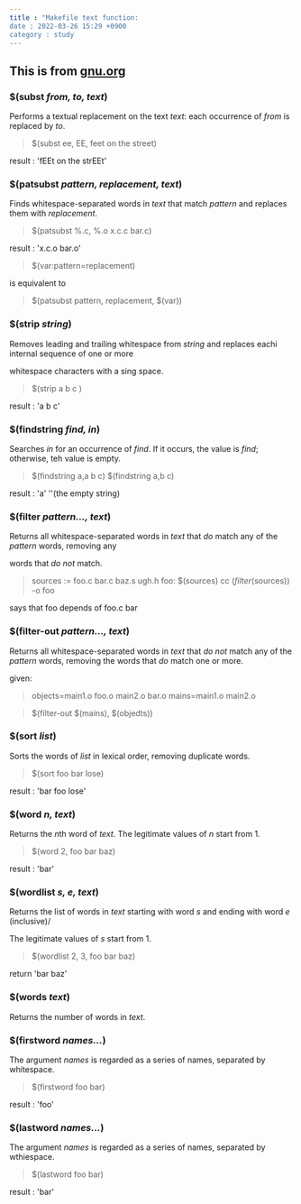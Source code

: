 ```yaml
---
title : "Makefile text function:
date : 2022-03-26 15:29 +0900
category : study
---
```


## This is from **[gnu.org](https://www.gnu.org/software/make/manual/html_node/Text-Functions.html#Text-Functions)**

### $(subst <em>from, to, text</em>)

Performs a textual replacement on the text <em>text</em>: each occurrence of <em>from</em> is replaced by <em>to</em>.

> $(subst ee, EE, feet on the street)
	
result : 'fEEt on the strEEt'


### $(patsubst <em>pattern, replacement, text</em>)

Finds whitespace-separated words in <em>text</em> that match <em>pattern</em> and replaces them with <em>replacement</em>.

> $(patsubst %.c, %.o x.c.c bar.c)

result : 'x.c.o bar.o'

> $(var:pattern=replacement)

is equivalent to

> $(patsubst pattern, replacement, $(var))


### $(strip <em>string</em>)

Removes leading and trailing whitespace from <em>string</em> and replaces eachi internal sequence of one or more

whitespace characters with a sing space.

> $(strip a b c )

result : 'a b c'


### $(findstring <em>find, in</em>)

Searches <em>in</em> for an occurrence of <em>find</em>. If it occurs, the value is <em>find</em>; otherwise, teh value is empty.

> $(findstring a,a b c)
> $(findstring a,b c)

result : 'a' ''(the empty string)

### $(filter <em>pattern..., text</em>)

Returns all whitespace-separated words in <em>text</em> that <em>do</em> match any of the <em>pattern</em> words, removing any

words that <em>do not</em> match.

> sources := foo.c bar.c baz.s ugh.h
> foo: $(sources)
>		cc $(filter %.c %.s,$(sources)) -o foo

says that foo depends of foo.c bar 

### $(filter-out <em>pattern..., text</em>)

Returns all whitespace-separated words in <em>text</em> that <em>do not</em> match any of the <em>pattern</em> words, removing the words that <em>do</em> match one or more.

given:
> objects=main1.o foo.o main2.o bar.o
> mains=main1.o main2.o

> $(filter-out $(mains), $(objedts))


### $(sort <em>list</em>)

Sorts the words of <em>list</em> in lexical order, removing duplicate words.

> $(sort foo bar lose)

result : 'bar foo lose'

### $(word <em>n, text</em>)

Returns the <em>n</em>th word of <em>text</em>. The legitimate values of <em>n</em> start from 1.

> $(word 2, foo bar baz)

result : 'bar'

### $(wordlist <em>s, e, text</em>)

Returns the list of words in <em>text</em> starting with word <em>s</em> and ending with word <em>e</em> (inclusive)/

The legitimate values of <em>s</em> start from 1.

> $(wordlist 2, 3, foo bar baz)

return 'bar baz'

### $(words <em>text</em>)

Returns the number of words in <em>text</em>.

### $(firstword <em>names...</em>)

The argument <em>names</em> is regarded as a series of names, separated by whitespace.

> $(firstword foo bar)

result : 'foo'


### $(lastword <em>names...</em>)

The argument <em>names</em> is regarded as a series of names, separated by wthiespace.

> $(lastword foo bar)

result : 'bar'

